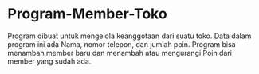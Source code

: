 # Program-Member-Toko
Program dibuat untuk mengelola keanggotaan dari suatu toko. Data dalam program ini ada Nama, nomor telepon, dan jumlah poin. Program bisa menambah member baru dan menambah atau mengurangi Poin dari member yang sudah ada.
